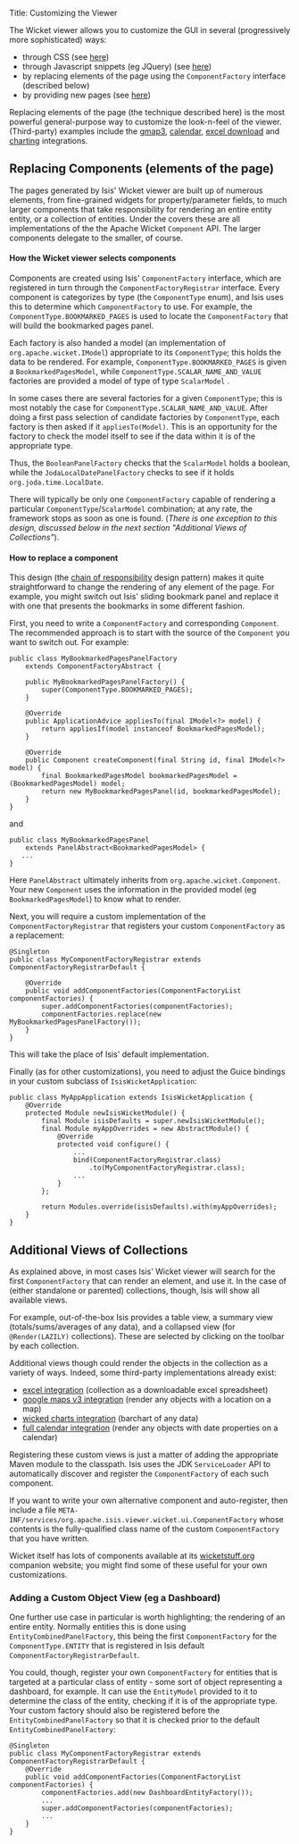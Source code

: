 Title: Customizing the Viewer

The Wicket viewer allows you to customize the GUI in several (progressively more sophisticated) ways:

* through CSS (see [here](./how-to-tweak-the-ui-using-css-classes.html))
* through Javascript snippets (eg JQuery) (see [here](./how-to-tweak-the-ui-using-javascript.html))
* by replacing elements of the page using the `ComponentFactory` interface (described below)
* by providing new pages (see [here](./custom-pages.html))

Replacing elements of the page (the technique described here) is the most powerful general-purpose way to customize the look-n-feel of the viewer.  (Third-party) examples include the [gmap3](third-party/danhaywood-isis-wicket-gmap3.html), [calendar](third-party/danhaywood-isis-wicket-fullcalendar2.html), [excel download](third-party/danhaywood-isis-wicket-excel.html) and [charting](third-party/danhaywood-isis-wicket-wickedcharts.html) integrations.

## Replacing Components (elements of the page) 

The pages generated by Isis' Wicket viewer are built up of numerous elements,
from fine-grained widgets for property/parameter fields, to much larger components that take responsibility for rendering an entire entity entity, or a collection of entities.  Under the covers these are all implementations of the the Apache Wicket `Component` API.  The larger components delegate to the smaller, of course.


#### How the Wicket viewer selects components

Components are created using Isis' `ComponentFactory` interface, which are registered in turn through the `ComponentFactoryRegistrar` interface.  Every
component is categorizes by type (the `ComponentType` enum), and Isis uses this to determine which `ComponentFactory` to use.  For example, the `ComponentType.BOOKMARKED_PAGES` is used to locate the `ComponentFactory` that will build the bookmarked pages panel.

Each factory is also handed a model (an implementation of `org.apache.wicket.IModel`) appropriate to its `ComponentType`; this holds the data to be rendered.  For example, `ComponentType.BOOKMARKED_PAGES` is given a `BookmarkedPagesModel`, while `ComponentType.SCALAR_NAME_AND_VALUE` factories are provided a model of type of type `ScalarModel` .   

In some cases there are several factories for a given `ComponentType`; this is most notably the case for `ComponentType.SCALAR_NAME_AND_VALUE`.  After doing a first pass selection of candidate factories by `ComponentType`, each factory is then asked if it `appliesTo(Model)`.  This is an opportunity for the factory to check the model itself to see if the data within it is of the appropriate type.

Thus, the `BooleanPanelFactory` checks that the `ScalarModel` holds a boolean, while the `JodaLocalDatePanelFactory` checks to see if it holds  `org.joda.time.LocalDate`.  

There will typically be only one `ComponentFactory` capable of rendering a particular `ComponentType`/`ScalarModel` combination; at any rate, the framework stops as soon as one is found.  (*There is one exception to this design, discussed below in the next section "Additional Views of Collections"*).

#### How to replace a component 

This design (the [chain of responsibility](http://en.wikipedia.org/wiki/Chain-of-responsibility_pattern) design pattern) makes it quite straightforward to change the rendering of any element of the page.  For example, you might switch out Isis' sliding bookmark panel and replace it with one that presents the bookmarks in some different fashion.

First, you need to write a `ComponentFactory` and corresponding `Component`.  The recommended approach is to start with the source of the `Component` you want to switch out.  For example:

    public class MyBookmarkedPagesPanelFactory 
        extends ComponentFactoryAbstract {

        public MyBookmarkedPagesPanelFactory() {
            super(ComponentType.BOOKMARKED_PAGES);
        }
    
        @Override
        public ApplicationAdvice appliesTo(final IModel<?> model) {
            return appliesIf(model instanceof BookmarkedPagesModel);
        }
    
        @Override
        public Component createComponent(final String id, final IModel<?> model) {
            final BookmarkedPagesModel bookmarkedPagesModel = (BookmarkedPagesModel) model;
            return new MyBookmarkedPagesPanel(id, bookmarkedPagesModel);
        }
    }

and

    public class MyBookmarkedPagesPanel 
        extends PanelAbstract<BookmarkedPagesModel> {
       ...
    }

Here `PanelAbstract` ultimately inherits from `org.apache.wicket.Component`.
Your new `Component` uses the information in the provided model (eg `BookmarkedPagesModel`) to know what to render.

Next, you will require a custom implementation of the `ComponentFactoryRegistrar` that registers your custom `ComponentFactory` as a replacement:

    @Singleton
    public class MyComponentFactoryRegistrar extends ComponentFactoryRegistrarDefault {
    
        @Override
        public void addComponentFactories(ComponentFactoryList componentFactories) {
            super.addComponentFactories(componentFactories);
            componentFactories.replace(new MyBookmarkedPagesPanelFactory());
        }
    }

This will take the place of Isis' default implementation.

Finally (as for other customizations), you need to adjust the Guice bindings in your custom subclass of `IsisWicketApplication`:

    public class MyAppApplication extends IsisWicketApplication {
        @Override
        protected Module newIsisWicketModule() {
            final Module isisDefaults = super.newIsisWicketModule();
            final Module myAppOverrides = new AbstractModule() {
                @Override
                protected void configure() {
                    ...
                    bind(ComponentFactoryRegistrar.class)
                        .to(MyComponentFactoryRegistrar.class);
                    ...
                }
            };
    
            return Modules.override(isisDefaults).with(myAppOverrides);
        }
    }



## Additional Views of Collections

As explained above, in most cases Isis' Wicket viewer will search for the first `ComponentFactory` that can render an element, and use it.  In the case of (either standalone or parented) collections, though, Isis will show all available views.

For example, out-of-the-box Isis provides a table view, a summary view (totals/sums/averages of any data), and a collapsed view (for `@Render(LAZILY)` collections).  These are selected by clicking on the toolbar by each collection.

Additional views though could render the objects in the collection as a variety of ways.  Indeed, some third-party implementations already exist:

  * [excel integration](https://github.com/danhaywood/isis-wicket-excel) (collection as a downloadable excel spreadsheet)
  * [google maps v3 integration](https://github.com/danhaywood/isis-wicket-gmap3) (render any objects with a location on a map)
  * [wicked charts integration](https://github.com/danhaywood/isis-wicket-wickedcharts) (barchart of any data)
  * [full calendar integration](https://github.com/danhaywood/isis-wicket-fullcalendar) (render any objects with date properties on a calendar)
  
Registering these custom views is just a matter of adding the appropriate Maven module to the classpath.  Isis uses the JDK `ServiceLoader` API to automatically discover and register the `ComponentFactory` of each such component.

If you want to write your own alternative component and auto-register, then include a file `META-INF/services/org.apache.isis.viewer.wicket.ui.ComponentFactory` whose contents is the fully-qualified class name of the custom `ComponentFactory` that you have written.

Wicket itself has lots of components available at its [wicketstuff.org](http://wicketstuff.org) companion website; you might find some of these useful for your own customizations.

### Adding a Custom Object View (eg a Dashboard)

One further use case in particular is worth highlighting; the rendering of an entire entity.  Normally entities this is done using `EntityCombinedPanelFactory`, this being the first `ComponentFactory` for the `ComponentType.ENTITY` that is registered in Isis default `ComponentFactoryRegistrarDefault`.

You could, though, register your own `ComponentFactory` for entities that is targeted at a particular class of entity - some sort of object representing a dashboard, for example.  It can use the `EntityModel` provided to it to determine the class of the entity, checking if it is of the appropriate type.  Your custom factory should also be registered before the `EntityCombinedPanelFactory` so that it is checked prior to the default `EntityCombinedPanelFactory`:

    @Singleton
    public class MyComponentFactoryRegistrar extends ComponentFactoryRegistrarDefault {
        @Override
        public void addComponentFactories(ComponentFactoryList componentFactories) {
            componentFactories.add(new DashboardEntityFactory());
            ...
            super.addComponentFactories(componentFactories);
            ...
        }
    }

